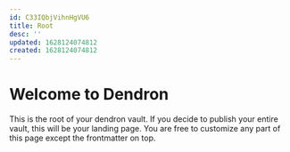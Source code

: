 ```yaml
---
id: C33IQbjVihnHgVU6
title: Root
desc: ''
updated: 1628124074812
created: 1628124074812
---
```

# Welcome to Dendron

This is the root of your dendron vault. If you decide to publish your entire vault, this will be your landing page. You are free to customize any part of this page except the frontmatter on top. 
